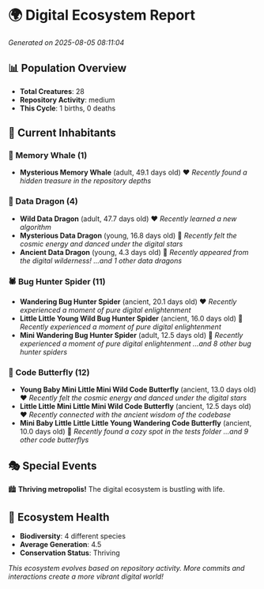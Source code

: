 # 🌍 Digital Ecosystem Report
*Generated on 2025-08-05 08:11:04*

## 📊 Population Overview
- **Total Creatures**: 28
- **Repository Activity**: medium
- **This Cycle**: 1 births, 0 deaths

## 👥 Current Inhabitants

### 🐋 Memory Whale (1)
- **Mysterious Memory Whale** (adult, 49.1 days old) ❤️
  *Recently found a hidden treasure in the repository depths*

### 🐉 Data Dragon (4)
- **Wild Data Dragon** (adult, 47.7 days old) ❤️
  *Recently learned a new algorithm*
- **Mysterious Data Dragon** (young, 16.8 days old) 💚
  *Recently felt the cosmic energy and danced under the digital stars*
- **Ancient Data Dragon** (young, 4.3 days old) 💚
  *Recently appeared from the digital wilderness!*
  *...and 1 other data dragons*

### 🕷️ Bug Hunter Spider (11)
- **Wandering Bug Hunter Spider** (ancient, 20.1 days old) ❤️
  *Recently experienced a moment of pure digital enlightenment*
- **Little Little Young Wild Bug Hunter Spider** (ancient, 16.0 days old) 💛
  *Recently experienced a moment of pure digital enlightenment*
- **Mini Wandering Bug Hunter Spider** (adult, 12.5 days old) 💚
  *Recently experienced a moment of pure digital enlightenment*
  *...and 8 other bug hunter spiders*

### 🦋 Code Butterfly (12)
- **Young Baby Mini Little Mini Wild Code Butterfly** (ancient, 13.0 days old) ❤️
  *Recently felt the cosmic energy and danced under the digital stars*
- **Little Little Mini Little Mini Wild Code Butterfly** (ancient, 12.5 days old) ❤️
  *Recently connected with the ancient wisdom of the codebase*
- **Mini Baby Little Little Little Young Wandering Code Butterfly** (ancient, 10.0 days old) 💛
  *Recently found a cozy spot in the tests folder*
  *...and 9 other code butterflys*

## 🎭 Special Events

🏙️ **Thriving metropolis!** The digital ecosystem is bustling with life.

## 🔬 Ecosystem Health
- **Biodiversity**: 4 different species
- **Average Generation**: 4.5
- **Conservation Status**: Thriving

*This ecosystem evolves based on repository activity. More commits and interactions create a more vibrant digital world!*